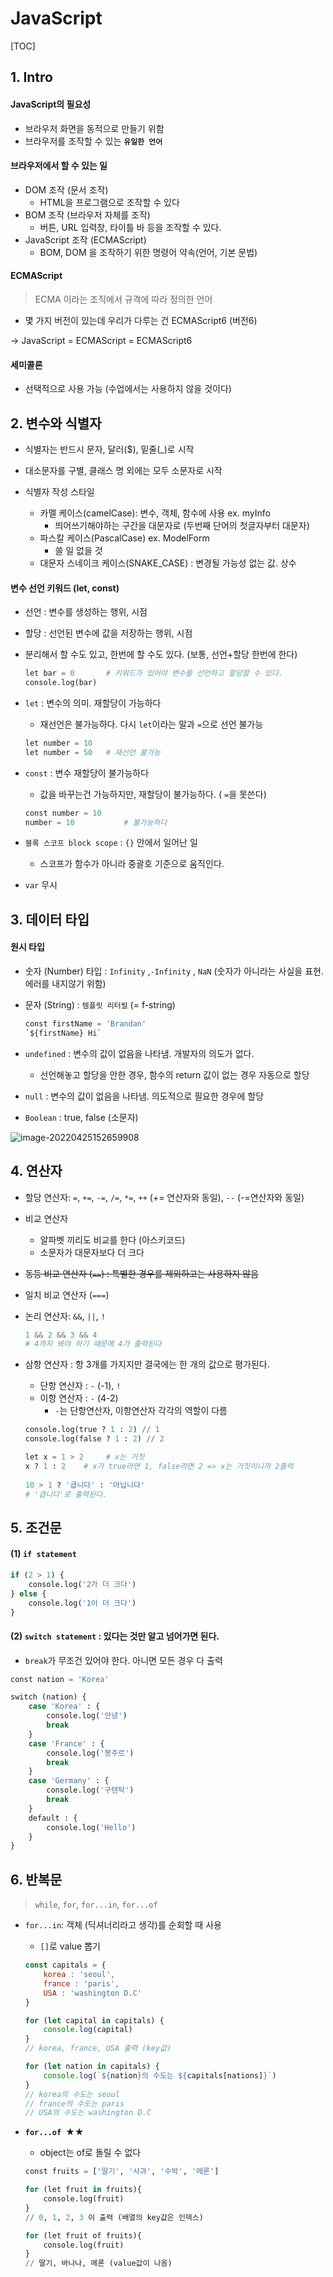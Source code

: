 # JavaScript

[TOC]

## 1. Intro

####  JavaScript의 필요성

- 브라우저 화면을 동적으로 만들기 위함
- 브라우저를 조작할 수 있는 **`유일한 언어`**



#### 브라우저에서 할 수 있는 일

- DOM 조작 (문서 조작)
  - HTML을 프로그램으로 조작할 수 있다
- BOM 조작 (브라우저 자체를 조작)
  - 버튼, URL 입력창, 타이틀 바 등을 조작할 수 있다.
- JavaScript 조작 (ECMAScript)
  - BOM, DOM 을 조작하기 위한 명령어 약속(언어, 기본 문법)



#### ECMAScript

>  ECMA 이라는 조직에서 규격에 따라 정의한 언어

- 몇 가지 버전이 있는데 우리가 다루는 건 ECMAScript6 (버전6)

→ JavaScript = ECMAScript = ECMAScript6



#### 세미콜론

- 선택적으로 사용 가능 (수업에서는 사용하지 않을 것이다)





## 2. 변수와 식별자

- 식별자는 반드시 문자, 달러($), 밑줄(_)로 시작
- 대소문자를 구별, 클래스 명 외에는 모두 소문자로 시작



- 식별자 작성 스타일
  - 카멜 케이스(camelCase): 변수, 객체, 함수에 사용 ex. myInfo
    - 띄어쓰기해야하는 구간을 대문자로 (두번째 단어의 첫글자부터 대문자)
  - 파스칼 케이스(PascalCase) ex. ModelForm
    - 쓸 일 없을 것
  - 대문자 스네이크 케이스(SNAKE_CASE) : 변경될 가능성 없는 값. 상수



#### 변수 선언 키워드 (let, const)

- 선언 : 변수를 생성하는 행위, 시점

- 할당 : 선언된 변수에 값을 저장하는 행위, 시점

- 분리해서 할 수도 있고, 한번에 할 수도 있다. (보통, 선언+할당 한번에 한다)

  ```python
  let bar = 0 		# 키워드가 있어야 변수를 선언하고 할당할 수 있다.
  console.log(bar)
  ```

  

- `let` : 변수의 의미. 재할당이 가능하다

  - 재선언은 불가능하다. 다시 `let`이라는 말과 `=`으로 선언 불가능

  ```python
  let number = 10
  let number = 50 	# 재선언 불가능
  ```

  

- `const` : 변수 재할당이 불가능하다

  - 값을 바꾸는건 가능하지만, 재할당이 불가능하다. ( `=`을 못쓴다)

  ```python
  const number = 10
  number = 10			# 불가능하다
  ```

  

- `블록 스코프 block scope` : `{}` 안에서 일어난 일

  - 스코프가 함수가 아니라 중괄호 기준으로 움직인다.

  

- `var`  무시



## 3. 데이터 타입

#### 원시 타입

- 숫자 (Number) 타입 : `Infinity` ,`-Infinity` , `NaN` (숫자가 아니라는 사실을 표현. 에러를 내지않기 위함)

- 문자 (String) : `템플릿 리터럴` (= f-string)

  ```python
  const firstName = 'Brandan'
  `${firstName} Hi`
  ```

- `undefined` : 변수의 값이 없음을 나타냄. 개발자의 의도가 없다.

  - 선언해놓고 할당을 안한 경우, 함수의 return 값이 없는 경우 자동으로 할당

- `null` : 변수의 값이 없음을 나타냄. 의도적으로 필요한 경우에 할당

- `Boolean` : true, false (소문자)



![image-20220425152659908](C:/Users/%EC%9C%A0%EC%A7%80%EC%96%B8/AppData/Roaming/Typora/typora-user-images/image-20220425152659908.png)



## 4. 연산자

- 할당 연산자: `=`, `+=`, `-=`, `/=`, `*=`,  `++` (+= 연산자와 동일), `--` (-=연산자와 동일)

- 비교 연산자

  - 알파벳 끼리도 비교를 한다 (아스키코드)
  - 소문자가 대문자보다 더 크다

- ~~동등 비교 연산자 (`==`) : 특별한 경우를 제외하고는 사용하지 않음~~

- 일치 비교 연산자 (`===`)

- 논리 연산자: `&&`, `||`, `!` 

  ```python
  1 && 2 && 3 && 4 
  # 4까지 봐야 하기 때문에 4가 출력된다
  ```



- 삼항 연산자 : 항 3개를 가지지만 결국에는 한 개의 값으로 평가된다.

  - 단항 연산자 : `-` (-1), `!`
  - 이항 연산자 : `-` (4-2)
    - `-`는 단항연산자, 이항연산자 각각의 역할이 다름

  ```python
  console.log(true ? 1 : 2) // 1
  console.log(false ? 1 : 2) // 2
  
  let x = 1 > 2		# x는 거짓
  x ? 1 : 2    # x가 true라면 1, false라면 2 => x는 거짓이니까 2출력
      
  10 > 1 ? '큽니다' : '아닙니다'
  # '큽니다'로 출력된다.
  ```

  

## 5. 조건문

#### (1) `if statement`

```python
if (2 > 1) {
    console.log('2가 더 크다')
} else {
	console.log('1이 더 크다')    
}
```



#### (2) `switch statement` : 있다는 것만 알고 넘어가면 된다.

- `break`가 무조건 있어야 한다. 아니면 모든 경우 다 출력

```python
const nation = 'Korea'

switch (nation) {
    case 'Korea' : {
        console.log('안녕')
        break
    }
    case 'France' : {
        console.log('봉주르')
        break
    }
    case 'Germany' : {
        console.log('구텐탁')
        break
    }
    default : {
        console.log('Hello')
    }
}
```



## 6. 반복문

> `while`, `for`, `for...in`, `for...of`



- `for...in`: 객체 (딕셔너리라고 생각)를 순회할 때 사용

  - `[]`로 value 뽑기

  ```javascript
  const capitals = {
      korea : 'seoul',
      france : 'paris',
      USA : 'washington D.C'
  }
  
  for (let capital in capitals) {
      console.log(capital)
  }
  // korea, france, USA 출력 (key값)
  
  for (let nation in capitals) {
      console.log(`${nation}의 수도는 ${capitals[nations]}`)
  }
  // korea의 수도는 seoul
  // france의 수도는 paris
  // USA의 수도는 washington D.C
  ```



- **`for...of `★★**

  - object는 of로 돌릴 수 없다

  ```python
  const fruits = ['딸기', '사과', '수박', '메론']
  
  for (let fruit in fruits){
      console.log(fruit)
  }
  // 0, 1, 2, 3 이 출력 (배열의 key값은 인덱스)
  
  for (let fruit of fruits){
      console.log(fruit)
  }
  // 딸기, 바나나, 메론 (value값이 나옴)
  ```

  